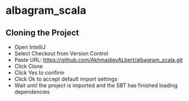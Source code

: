 # albagram_scala

## Cloning the Project

- Open IntelliJ
- Select Checkout from Version Control
- Paste URL: https://github.com/AkhmadievALbert/albagram_scala.git
- Click Clone
- Click Yes to confirm
- Click Ok to accept default import settings
- Wait until the project is imported and the SBT has finished loading dependencies
